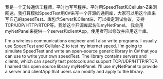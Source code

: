 我是一个无线通信工程师，平时也写写程序。平时用SpeedTest和Cellular-Z来测网速。我打算模拟SpeedTest用C#来写一个开源的通用库，大家可以用这个库来写自己的speedTest。库包含Server和Client端，可以指定测试协议，支持TCP/UDP/HTTP/RTCP等。我给这个开源库起名叫myNetPanel。
我会用myNetPanel来提供一个server和clientApp，使用者可以修改并应用这个库。

I'm a wireless communications engineer and I also write programs. I usually use SpeedTest and Cellular-Z to test my internet speed. I'm going to simulate SpeedTest and write an open-source generic library in C# that you can use to write your own speedTest. The library contains servers and clients, which can specify test protocols and support TCP/UDP/HTTP/RTCP. I named this open source library myNetPanel.
I'll use myNetPanel to provide a server and clientApp that users can modify and apply to the library.
